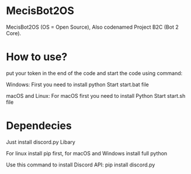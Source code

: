 # MecisBot2OS
MecisBot2OS (OS = Open Source), Also codenamed Project B2C (Bot 2 Core).

# How to use?
put your token in the end of the code and start the code using command:

Windows:
First you need to install python
Start start.bat file

macOS and Linux:
For macOS first you need to install Python
Start start.sh file

# Dependecies
Just install discord.py Libary

For linux install pip first, for macOS and Windows install full python

Use this command to install Discord API:
pip install discord.py
